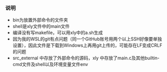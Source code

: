### 说明

* bin为放置外部命令的文件夹
* shell是xly文件中的main文件
* 编译没有写makefile，可以用xly中的a.sh生成
* 因为我的WSL的git有点问题（同一个GitHub账号用两个以上SSH好像要单独设置），因此文件是下载到Windows上再用git上传的，可能存在LF变成CRLF的问题
* src_external 中存放了外部命令的源码，xly 中存放了main.c及其他builtin-cmd文件及shell以及环境变量文件env
